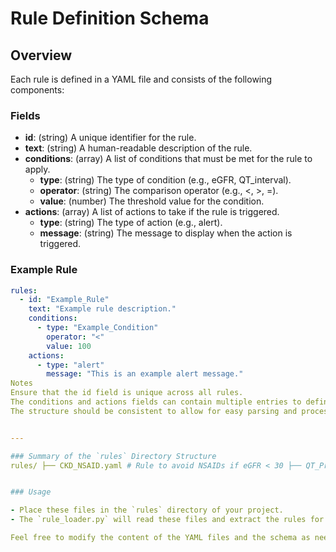 # Rule Definition Schema

## Overview

Each rule is defined in a YAML file and consists of the following components:

### Fields

- **id**: (string) A unique identifier for the rule.
- **text**: (string) A human-readable description of the rule.
- **conditions**: (array) A list of conditions that must be met for the rule to apply.
  - **type**: (string) The type of condition (e.g., eGFR, QT_interval).
  - **operator**: (string) The comparison operator (e.g., <, >, =).
  - **value**: (number) The threshold value for the condition.
- **actions**: (array) A list of actions to take if the rule is triggered.
  - **type**: (string) The type of action (e.g., alert).
  - **message**: (string) The message to display when the action is triggered.

### Example Rule

```yaml
rules:
  - id: "Example_Rule"
    text: "Example rule description."
    conditions:
      - type: "Example_Condition"
        operator: "<"
        value: 100
    actions:
      - type: "alert"
        message: "This is an example alert message."
Notes
Ensure that the id field is unique across all rules.
The conditions and actions fields can contain multiple entries to define complex rules.
The structure should be consistent to allow for easy parsing and processing by the rule engine.


---

### Summary of the `rules` Directory Structure
rules/ ├── CKD_NSAID.yaml # Rule to avoid NSAIDs if eGFR < 30 ├── QT_Prolongation.yaml # Rule regarding risk of QT prolongation └── schema.md # Rule definition schema


### Usage

- Place these files in the `rules` directory of your project.
- The `rule_loader.py` will read these files and extract the rules for insertion into the trie engine.

Feel free to modify the content of the YAML files and the schema as needed to fit your specific clinical rules and requirements!


